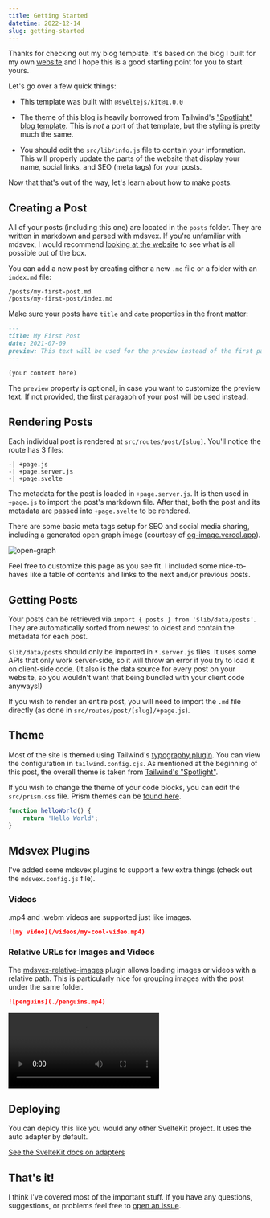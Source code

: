 ```yaml
---
title: Getting Started
datetime: 2022-12-14
slug: getting-started
---
```


Thanks for checking out my blog template. It's based on the blog I built for my own [website](https://mattjennings.io) and I hope this is a good starting point for you to start yours.

Let's go over a few quick things:

- This template was built with `@sveltejs/kit@1.0.0`

- The theme of this blog is heavily borrowed from Tailwind's ["Spotlight" blog template](https://spotlight.tailwindui.com/). This is _not_ a port of that template, but the styling is pretty much the same.

- You should edit the `src/lib/info.js` file to contain your information. This will properly update the parts of the website that display your name, social links, and SEO (meta tags) for your posts.

Now that that's out of the way, let's learn about how to make posts.

## Creating a Post

All of your posts (including this one) are located in the `posts` folder. They are written in markdown and parsed with mdsvex. If you're unfamiliar with mdsvex, I would recommend [looking at the website](https://mdsvex.com/playground) to see what is all possible out of the box.

You can add a new post by creating either a new `.md` file or a folder with an `index.md` file:

```
/posts/my-first-post.md
/posts/my-first-post/index.md
```

Make sure your posts have `title` and `date` properties in the front matter:

```md
---
title: My First Post
date: 2021-07-09
preview: This text will be used for the preview instead of the first paragraph
---

(your content here)
```

The `preview` property is optional, in case you want to customize the preview text. If not provided, the first paragaph of your post will be used instead.

## Rendering Posts

Each individual post is rendered at `src/routes/post/[slug]`. You'll notice the route has 3 files:

```
-| +page.js
-| +page.server.js
-| +page.svelte
```

The metadata for the post is loaded in `+page.server.js`. It is then used in `+page.js` to import the post's markdown file. After that, both the post and its metadata are passed into `+page.svelte` to be rendered.

There are some basic meta tags setup for SEO and social media sharing, including a generated open graph image (courtesy of [og-image.vercel.app](https://og-image.vercel.app)).

![open-graph](https://og-image.vercel.app/**Getting%20Started**?theme=light&md=1&fontSize=100px&images=https%3A%2F%2Fassets.vercel.com%2Fimage%2Fupload%2Ffront%2Fassets%2Fdesign%2Fhyper-color-logo.svg)

Feel free to customize this page as you see fit. I included some nice-to-haves like a table of contents and links to the next and/or previous posts.

## Getting Posts

Your posts can be retrieved via `import { posts } from '$lib/data/posts'`. They are automatically sorted from newest to oldest and contain the metadata for each post.

`$lib/data/posts` should only be imported in `*.server.js` files. It uses some APIs that only work server-side, so it will throw an error if you try to load it on client-side code. (It also is the data source for every post on your website, so you wouldn't want that being bundled with your client code anyways!)

If you wish to render an entire post, you will need to import the `.md` file directly (as done in `src/routes/post/[slug]/+page.js`).

## Theme

Most of the site is themed using Tailwind's [typography plugin](https://tailwindcss.com/docs/typography-plugin). You can view the configuration in `tailwind.config.cjs`. As mentioned at the beginning of this post, the overall theme is taken from [Tailwind's "Spotlight"](https://spotlight.tailwindui.com/).

If you wish to change the theme of your code blocks, you can edit the `src/prism.css` file. Prism themes can be [found here](https://github.com/PrismJS/prism-themes/tree/master/themes).

```javascript
function helloWorld() {
	return 'Hello World';
}
```

## Mdsvex Plugins

I've added some mdsvex plugins to support a few extra things (check out the `mdsvex.config.js` file).

### Videos

.mp4 and .webm videos are supported just like images.

```md
![my video](/videos/my-cool-video.mp4)
```

### Relative URLs for Images and Videos

The [mdsvex-relative-images](https://github.com/mattjennings/mdsvex-relative-images) plugin allows loading images or videos with a relative path. This is particularly nice for grouping images with the post under the same folder.

```md
![penguins](./penguins.mp4)
```

![penguins](./penguins.mp4)

## Deploying

You can deploy this like you would any other SvelteKit project. It uses the auto adapter by default.

[See the SvelteKit docs on adapters](https://kit.svelte.dev/docs/adapters)

## That's it!

I think I've covered most of the important stuff. If you have any questions, suggestions, or problems feel free to [open an issue](https://github.com/mattjennings/sveltekit-blog-template/issues).
